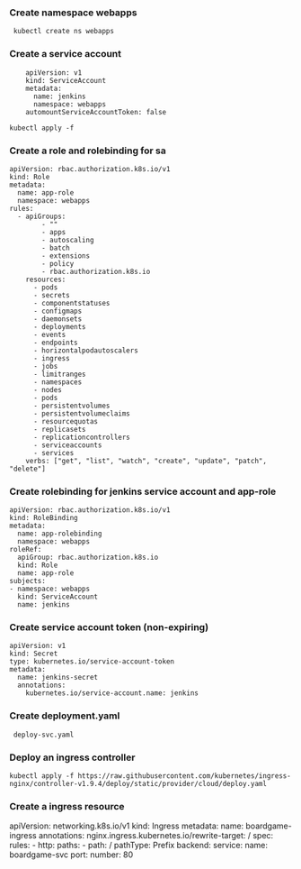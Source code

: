 ### Create namespace webapps

     kubectl create ns webapps
     
### Create a service account

        apiVersion: v1
        kind: ServiceAccount
        metadata:
          name: jenkins
          namespace: webapps
        automountServiceAccountToken: false

    kubectl apply -f 

### Create a role and rolebinding for sa

    apiVersion: rbac.authorization.k8s.io/v1
    kind: Role
    metadata:
      name: app-role
      namespace: webapps
    rules:
      - apiGroups:
            - ""
            - apps
            - autoscaling
            - batch
            - extensions
            - policy
            - rbac.authorization.k8s.io
        resources:
          - pods
          - secrets
          - componentstatuses
          - configmaps
          - daemonsets
          - deployments
          - events
          - endpoints
          - horizontalpodautoscalers
          - ingress
          - jobs
          - limitranges
          - namespaces
          - nodes
          - pods
          - persistentvolumes
          - persistentvolumeclaims
          - resourcequotas
          - replicasets
          - replicationcontrollers
          - serviceaccounts
          - services
        verbs: ["get", "list", "watch", "create", "update", "patch", "delete"]

### Create rolebinding for jenkins service account and app-role

    apiVersion: rbac.authorization.k8s.io/v1
    kind: RoleBinding
    metadata:
      name: app-rolebinding
      namespace: webapps
    roleRef:
      apiGroup: rbac.authorization.k8s.io
      kind: Role
      name: app-role
    subjects:
    - namespace: webapps
      kind: ServiceAccount
      name: jenkins


### Create service account token (non-expiring)

    apiVersion: v1
    kind: Secret
    type: kubernetes.io/service-account-token
    metadata:
      name: jenkins-secret
      annotations:
        kubernetes.io/service-account.name: jenkins


### Create deployment.yaml
     deploy-svc.yaml
     
### Deploy an ingress controller

    kubectl apply -f https://raw.githubusercontent.com/kubernetes/ingress-nginx/controller-v1.9.4/deploy/static/provider/cloud/deploy.yaml

### Create a ingress resource

apiVersion: networking.k8s.io/v1
kind: Ingress
metadata:
  name: boardgame-ingress
  annotations:
    nginx.ingress.kubernetes.io/rewrite-target: /
spec:
  rules:
    - http:
        paths:
          - path: /
            pathType: Prefix
            backend:
              service:
                name: boardgame-svc
                port:
                  number: 80

